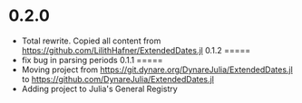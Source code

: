0.2.0
=====
- Total rewrite. Copied all content from https://github.com/LilithHafner/ExtendedDates.jl
0.1.2
=====
- fix bug in parsing periods
0.1.1
=====
- Moving project from https://git.dynare.org/DynareJulia/ExtendedDates.jl to https://github.com/DynareJulia/ExtendedDates.jl
- Adding project to Julia's General Registry
